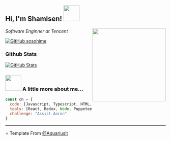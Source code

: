 <h2> Hi, I'm Shamisen! <img src="https://media.giphy.com/media/mGcNjsfWAjY5AEZNw6/giphy.gif" width="50"></h2>
<img align='right' src="https://img1.picmix.com/output/stamp/normal/5/4/3/6/316345_8f287.gif" width="230">
<p><em>Software Enginner at Tencent</em></p>

[![GitHub sosohime](https://img.shields.io/github/followers/sosohime?label=follow&style=social)](https://github.com/sosohime)

### Github Stats

[![GitHub Stats](https://github-readme-stats.vercel.app/api?username=sosohime&show_icons=true&count_private=true)](https://github.com/sosohime)

### <img src="https://media.giphy.com/media/VgCDAzcKvsR6OM0uWg/giphy.gif" width="50"> A little more about me...  

```javascript
const cn = {
  code: [Javascript, Typescript, HTML, CSS],
  tools: [React, Redux, Node, Puppeteer, Jest, PS],
  challenge: "Assist Aaron"
}
```

---

⭐️ Template From [@Aquariuslt](https://github.com/Aquariuslt)
